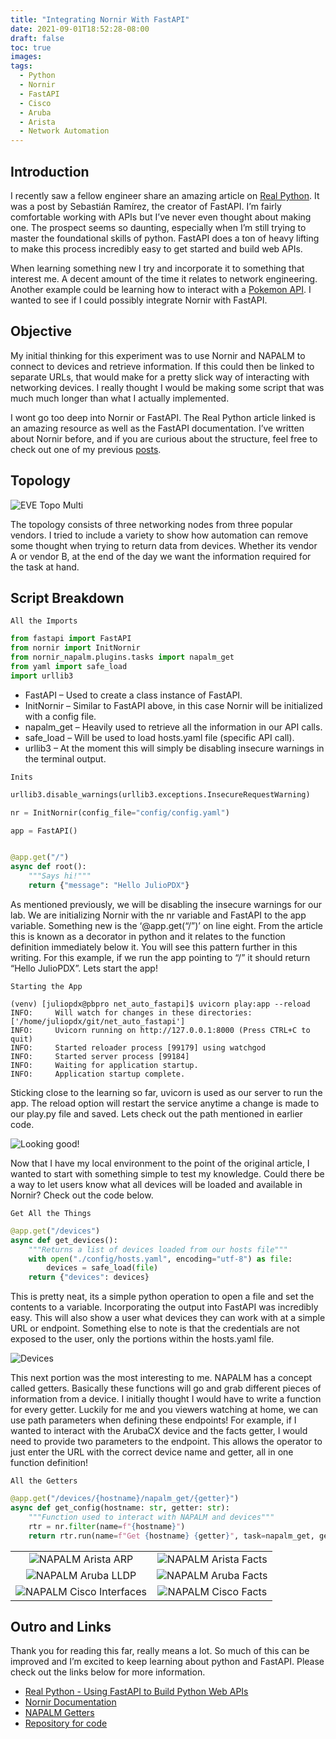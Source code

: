 ```yaml
---
title: "Integrating Nornir With FastAPI"
date: 2021-09-01T18:52:28-08:00
draft: false
toc: true
images:
tags:
  - Python
  - Nornir
  - FastAPI
  - Cisco
  - Aruba
  - Arista
  - Network Automation
---
```


## Introduction

I recently saw a fellow engineer share an amazing article on [Real Python](https://realpython.com/fastapi-python-web-apis/). It was a post by Sebastián Ramírez, the creator of FastAPI. I’m fairly comfortable working with APIs but I’ve never even thought about making one. The prospect seems so daunting, especially when I’m still trying to master the foundational skills of python. FastAPI does a ton of heavy lifting to make this process incredibly easy to get started and build web APIs.

When learning something new I try and incorporate it to something that interest me. A decent amount of the time it relates to network engineering. Another example could be learning how to interact with a [Pokemon API](https://pokeapi.co/). I wanted to see if I could possibly integrate Nornir with FastAPI.

## Objective

My initial thinking for this experiment was to use Nornir and NAPALM to connect to devices and retrieve information. If this could then be linked to separate URLs, that would make for a pretty slick way of interacting with networking devices. I really thought I would be making some script that was much much longer than what I actually implemented.

I wont go too deep into Nornir or FastAPI. The Real Python article linked is an amazing resource as well as the FastAPI documentation. I’ve written about Nornir before, and if you are curious about the structure, feel free to check out one of my previous [posts](https://juliopdx.com/2021/02/27/network-validation-with-nornir-napalm/).

## Topology

![EVE Topo Multi](/blog/images/eve_topo_multi.png)

The topology consists of three networking nodes from three popular vendors. I tried to include a variety to show how automation can remove some thought when trying to return data from devices. Whether its vendor A or vendor B, at the end of the day we want the information required for the task at hand.

## Script Breakdown

`All the Imports`

```python
from fastapi import FastAPI
from nornir import InitNornir
from nornir_napalm.plugins.tasks import napalm_get
from yaml import safe_load
import urllib3
```

- FastAPI – Used to create a class instance of FastAPI.
- InitNornir – Similar to FastAPI above, in this case Nornir will be initialized with a config file.
- napalm_get – Heavily used to retrieve all the information in our API calls.
- safe_load – Will be used to load hosts.yaml file (specific API call).
- urllib3 – At the moment this will simply be disabling insecure warnings in the terminal output.

`Inits`

```python
urllib3.disable_warnings(urllib3.exceptions.InsecureRequestWarning)

nr = InitNornir(config_file="config/config.yaml")

app = FastAPI()


@app.get("/")
async def root():
    """Says hi!"""
    return {"message": "Hello JulioPDX"}
```

As mentioned previously, we will be disabling the insecure warnings for our lab. We are initializing Nornir with the nr variable and FastAPI to the app variable. Something new is the ‘@app.get(“/”)’ on line eight. From the article this is known as a decorator in python and it relates to the function definition immediately below it. You will see this pattern further in this writing. For this example, if we run the app pointing to “/” it should return “Hello JulioPDX”. Lets start the app!

`Starting the App`

```shell
(venv) [juliopdx@pbpro net_auto_fastapi]$ uvicorn play:app --reload
INFO:     Will watch for changes in these directories: ['/home/juliopdx/git/net_auto_fastapi']
INFO:     Uvicorn running on http://127.0.0.1:8000 (Press CTRL+C to quit)
INFO:     Started reloader process [99179] using watchgod
INFO:     Started server process [99184]
INFO:     Waiting for application startup.
INFO:     Application startup complete.
```

Sticking close to the learning so far, uvicorn is used as our server to run the app. The reload option will restart the service anytime a change is made to our play.py file and saved. Lets check out the path mentioned in earlier code.

![Looking good!](/blog/images/fastapi_hello.png)

Now that I have my local environment to the point of the original article, I wanted to start with something simple to test my knowledge. Could there be a way to let users know what all devices will be loaded and available in Nornir? Check out the code below.

`Get All the Things`

```python
@app.get("/devices")
async def get_devices():
    """Returns a list of devices loaded from our hosts file"""
    with open("./config/hosts.yaml", encoding="utf-8") as file:
        devices = safe_load(file)
    return {"devices": devices}
```

This is pretty neat, its a simple python operation to open a file and set the contents to a variable. Incorporating the output into FastAPI was incredibly easy. This will also show a user what devices they can work with at a simple URL or endpoint. Something else to note is that the credentials are not exposed to the user, only the portions within the hosts.yaml file.

![Devices](/blog/images/fastapi_devices.png)

This next portion was the most interesting to me. NAPALM has a concept called getters. Basically these functions will go and grab different pieces of information from a device. I initially thought I would have to write a function for every getter. Luckily for me and you viewers watching at home, we can use path parameters when defining these endpoints! For example, if I wanted to interact with the ArubaCX device and the facts getter, I would need to provide two parameters to the endpoint. This allows the operator to just enter the URL with the correct device name and getter, all in one function definition!

`All the Getters`

```python
@app.get("/devices/{hostname}/napalm_get/{getter}")
async def get_config(hostname: str, getter: str):
    """Function used to interact with NAPALM and devices"""
    rtr = nr.filter(name=f"{hostname}")
    return rtr.run(name=f"Get {hostname} {getter}", task=napalm_get, getters=[f"{getter}"])
```

|                                                                      |                                                              |
| :------------------------------------------------------------------: | :----------------------------------------------------------: |
|       ![NAPALM Arista ARP](/blog/images/napalm_arista_arp.png)       | ![NAPALM Arista Facts](/blog/images/napalm_arista_facts.png) |
|       ![NAPALM Aruba LLDP](/blog/images/napalm_aruba_lldp.png)       |  ![NAPALM Aruba Facts](/blog/images/napalm_aruba_facts.png)  |
| ![NAPALM Cisco Interfaces](/blog/images/napalm_cisco_interfaces.png) |  ![NAPALM Cisco Facts](/blog/images/napalm_cisco_facts.png)  |

## Outro and Links

Thank you for reading this far, really means a lot. So much of this can be improved and I’m excited to keep learning about python and FastAPI. Please check out the links below for more information.

- [Real Python - Using FastAPI to Build Python Web APIs](https://realpython.com/fastapi-python-web-apis/)
- [Nornir Documentation](https://nornir.readthedocs.io/en/latest/)
- [NAPALM Getters](https://napalm.readthedocs.io/en/latest/support/#getters-support-matrix)
- [Repository for code](https://github.com/JulioPDX/net_auto_fastapi)
